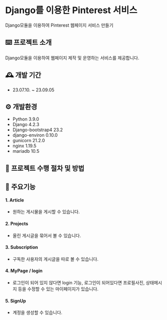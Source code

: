 # Django를 이용한 Pinterest 서비스
Django모듈을 이용하여 Pinterest 웹페이지 서비스 만들기


## ⌨️ 프로젝트 소개
Django모듈을 이용하여 웹페이지 제작 및 운영하는 서비스를 제공합니다.


## 🕰️ 개발 기간 
- 23.07.10. ~ 23.09.05 


## ⚙️ 개발환경
- Python 3.9.0
- Django 4.2.3
- Django-bootstrap4 23.2
- django-environ 0.10.0
- gunicorn 21.2.0
- nginx 1.19.5
- mariadb 10.5


## 🔎 프로젝트 수행 절차 및 방법
 

## 📌 주요기능

#### 1. Article
- 원하는 게시물을 게시할 수 있습니다.
#### 2. Projects
- 올린 게시글을 묶어서 볼 수 있습니다.
#### 3. Subscription
- 구독한 사용자의 게시글을 따로 볼 수 있습니다.
#### 4. MyPage / login
- 로그인이 되어 있지 않다면 login 기능, 로그인이 되어있다면 프로필사진, 상태메시지 등을 수정할 수 있는 마이페이지가 있습니다.
#### 5. SignUp
- 계정을 생성할 수 있습니다.


